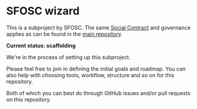# SFOSC wizard

This is a subproject by SFOSC.
The same [Social Contract](https://github.com/sfosc/sfosc/blob/master/SOCIAL_CONTRACT.md)
and governance applies as can be found in the [main repository](https://github.com/sfosc/sfosc).

**Current status: scaffolding**

We're in the process of setting up this subproject.

Please feel free to join in defining the initial goals and roadmap.
You can also help with choosing tools, workflow, structure and so on for this repository.

Both of which you can best do through GitHub issues and/or pull requests on this repository.
